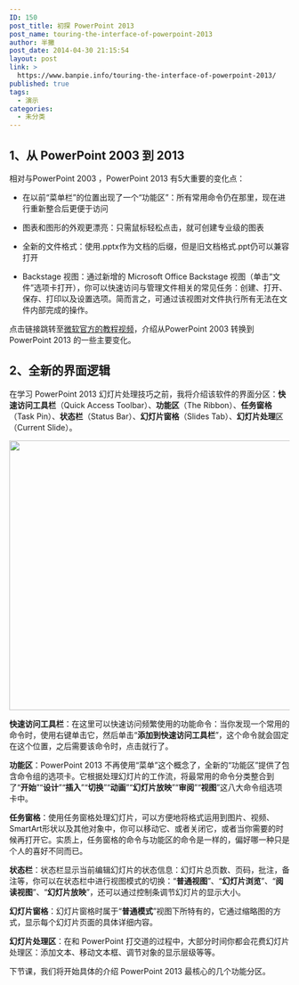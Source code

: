 ```yaml
---
ID: 150
post_title: 初探 PowerPoint 2013
post_name: touring-the-interface-of-powerpoint-2013
author: 半撇
post_date: 2014-04-30 21:15:54
layout: post
link: >
  https://www.banpie.info/touring-the-interface-of-powerpoint-2013/
published: true
tags:
  - 演示
categories:
  - 未分类
---
```

## 1、从 PowerPoint 2003 到 2013

相对与PowerPoint 2003 ，PowerPoint 2013 有5大重要的变化点：

*   在以前“菜单栏”的位置出现了一个“功能区”：所有常用命令仍在那里，现在进行重新整合后更便于访问

*   图表和图形的外观更漂亮：只需鼠标轻松点击，就可创建专业级的图表

*   全新的文件格式：使用.pptx作为文档的后缀，但是旧文档格式.ppt仍可以兼容打开

*   Backstage 视图：通过新增的 Microsoft Office Backstage 视图（单击“文件”选项卡打开），你可以快速访问与管理文件相关的常见任务：创建、打开、保存、打印以及设置选项。简而言之，可通过该视图对文件执行所有无法在文件内部完成的操作。

点击链接跳转至[微软官方的教程视频][1]，介绍从PowerPoint 2003 转换到 PowerPoint 2013 的一些主要变化。

## 2、全新的界面逻辑

在学习 PowerPoint 2013 幻灯片处理技巧之前，我将介绍该软件的界面分区：**快速访问工具栏**（Quick Access Toolbar）、**功能区**（The Ribbon）、**任务窗格**（Task Pin）、**状态栏**（Status Bar）、**幻灯片窗格**（Slides Tab）、**幻灯片处理**区（Current Slide）。

[<img class="alignnone size-full wp-image-2776" src="http://www.banpie.info/wp-content/uploads/2019/04/unnamed-file-256.jpg" width="900" height="484" alt="" />][2]

**快速访问工具栏**：在这里可以快速访问频繁使用的功能命令：当你发现一个常用的命令时，使用右键单击它，然后单击“**添加到快速访问工具栏**”，这个命令就会固定在这个位置，之后需要该命令时，点击就行了。

**功能区**：PowerPoint 2013 不再使用“菜单”这个概念了，全新的“功能区”提供了包含命令组的选项卡。它根据处理幻灯片的工作流，将最常用的命令分类整合到了“**开始**”“**设计**”“**插入**”“**切换**”“**动画**”“**幻灯片放映**”“**审阅**”“**视图**”这八大命令组选项卡中。

**任务窗格**：使用任务窗格处理幻灯片，可以方便地将格式运用到图片、视频、SmartArt形状以及其他对象中，你可以移动它、或者关闭它，或者当你需要的时候再打开它。实质上，任务窗格的命令与功能区的命令是一样的，偏好哪一种只是个人的喜好不同而已。

**状态栏**：状态栏显示当前编辑幻灯片的状态信息：幻灯片总页数、页码，批注，备注等，你可以在状态栏中进行视图模式的切换：“**普通视图**”、“**幻灯片浏览**”、“**阅读视图**”、“**幻灯片放映**”，还可以通过控制条调节幻灯片的显示大小。

**幻灯片窗格**：幻灯片窗格时属于“**普通模式**”视图下所特有的，它通过缩略图的方式，显示每个幻灯片页面的具体详细内容。

**幻灯片处理区**：在和 PowerPoint 打交道的过程中，大部分时间你都会花费幻灯片处理区：添加文本、移动文本框、调节对象的显示层级等等。

下节课，我们将开始具体的介绍 PowerPoint 2013 最核心的几个功能分区。

 [1]: http://v.qq.com/page/i/q/5/i0127bhfuq5.html?start=15
 [2]: http://www.banpie.info/wp-content/uploads/2019/04/unnamed-file-256.jpg
